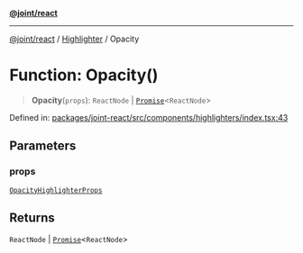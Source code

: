 [**@joint/react**](../../../README.md)

***

[@joint/react](../../../README.md) / [Highlighter](../README.md) / Opacity

# Function: Opacity()

> **Opacity**(`props`): `ReactNode` \| [`Promise`](https://developer.mozilla.org/docs/Web/JavaScript/Reference/Global_Objects/Promise)\<`ReactNode`\>

Defined in: [packages/joint-react/src/components/highlighters/index.tsx:43](https://github.com/samuelgja/joint/blob/a91832ea2262342cf7ec1914cdb61c5629371a80/packages/joint-react/src/components/highlighters/index.tsx#L43)

## Parameters

### props

[`OpacityHighlighterProps`](../../../interfaces/OpacityHighlighterProps.md)

## Returns

`ReactNode` \| [`Promise`](https://developer.mozilla.org/docs/Web/JavaScript/Reference/Global_Objects/Promise)\<`ReactNode`\>
